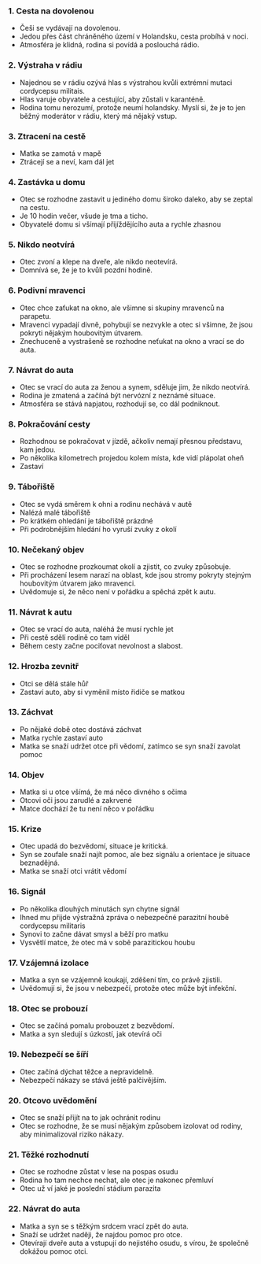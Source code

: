 ### 1. Cesta na dovolenou

- Češi se vydávají na dovolenou.
- Jedou přes část chráněného území v Holandsku, cesta probíhá v noci.
- Atmosféra je klidná, rodina si povídá a poslouchá rádio.

### 2. Výstraha v rádiu

- Najednou se v rádiu ozývá hlas s výstrahou kvůli extrémní mutaci cordycepsu militais.
- Hlas varuje obyvatele a cestující, aby zůstali v karanténě.
- Rodina tomu nerozumí, protože neumí holandsky. Myslí si, že je to jen běžný moderátor v rádiu, který má nějaký vstup.

### 3. Ztracení na cestě

- Matka se zamotá v mapě
- Ztrácejí se a neví, kam dál jet

### 4. Zastávka u domu

- Otec se rozhodne zastavit u jediného domu široko daleko, aby se zeptal na cestu.
- Je 10 hodin večer, všude je tma a ticho.
- Obyvatelé domu si všímají přijíždějícího auta a rychle zhasnou

### 5. Nikdo neotvírá

- Otec zvoní a klepe na dveře, ale nikdo neotevírá.
- Domnívá se, že je to kvůli pozdní hodině.

### 6. Podivní mravenci

- Otec chce zaťukat na okno, ale všimne si skupiny mravenců na parapetu.
- Mravenci vypadají divně, pohybují se nezvykle a otec si všimne, že jsou pokryti nějakým houbovitým útvarem.
- Znechuceně a vystrašeně se rozhodne neťukat na okno a vrací se do auta.

### 7. Návrat do auta

- Otec se vrací do auta za ženou a synem, sděluje jim, že nikdo neotvírá.
- Rodina je zmatená a začíná být nervózní z neznámé situace.
- Atmosféra se stává napjatou, rozhodují se, co dál podniknout.

### 8. Pokračování cesty

- Rozhodnou se pokračovat v jízdě, ačkoliv nemají přesnou představu, kam jedou.
- Po několika kilometrech projedou kolem místa, kde vidí plápolat oheň
- Zastaví

### 9. Tábořiště

- Otec se vydá směrem k ohni a rodinu nechává v autě
- Nalézá malé tábořiště
- Po krátkém ohledání je tábořiště prázdné
- Při podrobnějším hledání ho vyruší zvuky z okolí

### 10. Nečekaný objev

- Otec se rozhodne prozkoumat okolí a zjistit, co zvuky způsobuje.
- Při procházení lesem narazí na oblast, kde jsou stromy pokryty stejným houbovitým útvarem jako mravenci.
- Uvědomuje si, že něco není v pořádku a spěchá zpět k autu.

### 11. Návrat k autu

- Otec se vrací do auta, naléhá že musí rychle jet
- Při cestě sdělí rodině co tam viděl
- Během cesty začne pociťovat nevolnost a slabost.

### 12. Hrozba zevnitř

- Otci se dělá stále hůř
- Zastaví auto, aby si vyměnil místo řidiče se matkou

### 13. Záchvat

- Po nějaké době otec dostává záchvat
- Matka rychle zastaví auto
- Matka se snaží udržet otce při vědomí, zatímco se syn snaží zavolat pomoc

### 14. Objev

- Matka si u otce všímá, že má něco divného s očima
- Otcovi oči jsou zarudlé a zakrvené
- Matce dochází že tu není něco v pořádku

### 15. Krize

- Otec upadá do bezvědomí, situace je kritická.
- Syn se zoufale snaží najít pomoc, ale bez signálu a orientace je situace beznadějná.
- Matka se snaží otci vrátit vědomí

### 16. Signál

- Po několika dlouhých minutách syn chytne signál
- Ihned mu přijde výstražná zpráva o nebezpečné parazitní houbě cordycepsu militaris
- Synovi to začne dávat smysl a běží pro matku
- Vysvětlí matce, že otec má v sobě parazitickou houbu
### 17. Vzájemná izolace

- Matka a syn se vzájemně koukají, zděšení tím, co právě zjistili.
- Uvědomují si, že jsou v nebezpečí, protože otec může být infekční.

### 18. Otec se probouzí

- Otec se začíná pomalu probouzet z bezvědomí.
- Matka a syn sledují s úzkostí, jak otevírá oči

### 19. Nebezpečí se šíří

- Otec začíná dýchat těžce a nepravidelně.
- Nebezpečí nákazy se stává ještě palčivějším.

### 20. Otcovo uvědomění

- Otec se snaží přijít na to jak ochránit rodinu
- Otec se rozhodne, že se musí nějakým způsobem izolovat od rodiny, aby minimalizoval riziko nákazy.

### 21. Těžké rozhodnutí

- Otec se rozhodne zůstat v lese na pospas osudu
- Rodina ho tam nechce nechat, ale otec je nakonec přemluví
- Otec už ví jaké je poslední stádium parazita

### 22. Návrat do auta

- Matka a syn se s těžkým srdcem vrací zpět do auta.
- Snaží se udržet naději, že najdou pomoc pro otce.
- Otevírají dveře auta a vstupují do nejistého osudu, s vírou, že společně dokážou pomoc otci.
